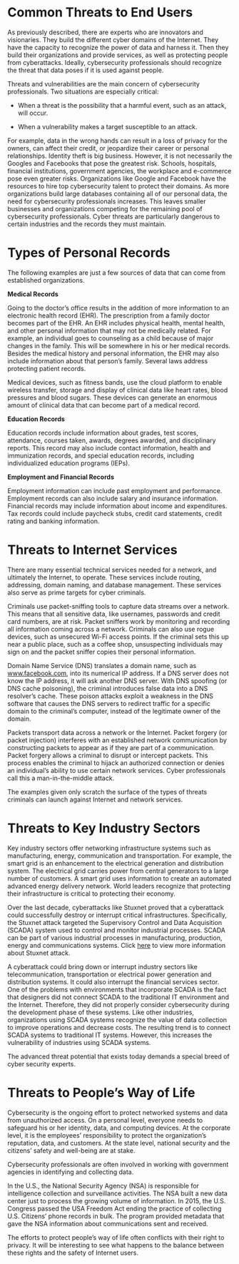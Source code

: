 Common Threats to End Users
===========================

As previously described, there are experts who are innovators and visionaries. They build the different cyber domains of the Internet. They have the capacity to recognize the power of data and harness it. Then they build their organizations and provide services, as well as protecting people from cyberattacks. Ideally, cybersecurity professionals should recognize the threat that data poses if it is used against people.

Threats and vulnerabilities are the main concern of cybersecurity professionals. Two situations are especially critical:

*   When a threat is the possibility that a harmful event, such as an attack, will occur.

*   When a vulnerability makes a target susceptible to an attack.

For example, data in the wrong hands can result in a loss of privacy for the owners, can affect their credit, or jeopardize their career or personal relationships. Identity theft is big business. However, it is not necessarily the Googles and Facebooks that pose the greatest risk. Schools, hospitals, financial institutions, government agencies, the workplace and e-commerce pose even greater risks. Organizations like Google and Facebook have the resources to hire top cybersecurity talent to protect their domains. As more organizations build large databases containing all of our personal data, the need for cybersecurity professionals increases. This leaves smaller businesses and organizations competing for the remaining pool of cybersecurity professionals. Cyber threats are particularly dangerous to certain industries and the records they must maintain.

Types of Personal Records
=========================

The following examples are just a few sources of data that can come from established organizations.

**Medical Records**

Going to the doctor’s office results in the addition of more information to an electronic health record (EHR). The prescription from a family doctor becomes part of the EHR. An EHR includes physical health, mental health, and other personal information that may not be medically related. For example, an individual goes to counseling as a child because of major changes in the family. This will be somewhere in his or her medical records. Besides the medical history and personal information, the EHR may also include information about that person’s family. Several laws address protecting patient records.

Medical devices, such as fitness bands, use the cloud platform to enable wireless transfer, storage and display of clinical data like heart rates, blood pressures and blood sugars. These devices can generate an enormous amount of clinical data that can become part of a medical record.

**Education Records**

Education records include information about grades, test scores, attendance, courses taken, awards, degrees awarded, and disciplinary reports. This record may also include contact information, health and immunization records, and special education records, including individualized education programs (IEPs).

**Employment and Financial Records**

Employment information can include past employment and performance. Employment records can also include salary and insurance information. Financial records may include information about income and expenditures. Tax records could include paycheck stubs, credit card statements, credit rating and banking information.

Threats to Internet Services
============================

There are many essential technical services needed for a network, and ultimately the Internet, to operate. These services include routing, addressing, domain naming, and database management. These services also serve as prime targets for cyber criminals.

Criminals use packet-sniffing tools to capture data streams over a network. This means that all sensitive data, like usernames, passwords and credit card numbers, are at risk. Packet sniffers work by monitoring and recording all information coming across a network. Criminals can also use rogue devices, such as unsecured Wi-Fi access points. If the criminal sets this up near a public place, such as a coffee shop, unsuspecting individuals may sign on and the packet sniffer copies their personal information.

Domain Name Service (DNS) translates a domain name, such as www.facebook.com, into its numerical IP address. If a DNS server does not know the IP address, it will ask another DNS server. With DNS spoofing (or DNS cache poisoning), the criminal introduces false data into a DNS resolver’s cache. These poison attacks exploit a weakness in the DNS software that causes the DNS servers to redirect traffic for a specific domain to the criminal’s computer, instead of the legitimate owner of the domain.

Packets transport data across a network or the Internet. Packet forgery (or packet injection) interferes with an established network communication by constructing packets to appear as if they are part of a communication. Packet forgery allows a criminal to disrupt or intercept packets. This process enables the criminal to hijack an authorized connection or denies an individual’s ability to use certain network services. Cyber professionals call this a man-in-the-middle attack.

The examples given only scratch the surface of the types of threats criminals can launch against Internet and network services.

Threats to Key Industry Sectors
===============================

Key industry sectors offer networking infrastructure systems such as manufacturing, energy, communication and transportation. For example, the smart grid is an enhancement to the electrical generation and distribution system. The electrical grid carries power from central generators to a large number of customers. A smart grid uses information to create an automated advanced energy delivery network. World leaders recognize that protecting their infrastructure is critical to protecting their economy.

Over the last decade, cyberattacks like Stuxnet proved that a cyberattack could successfully destroy or interrupt critical infrastructures. Specifically, the Stuxnet attack targeted the Supervisory Control and Data Acquisition (SCADA) system used to control and monitor industrial processes. SCADA can be part of various industrial processes in manufacturing, production, energy and communications systems. Click [here](https://www.ted.com/talks/ralph_langner_cracking_stuxnet_a_21st_century_cyberweapon?language=en) to view more information about Stuxnet attack.

A cyberattack could bring down or interrupt industry sectors like telecommunication, transportation or electrical power generation and distribution systems. It could also interrupt the financial services sector. One of the problems with environments that incorporate SCADA is the fact that designers did not connect SCADA to the traditional IT environment and the Internet. Therefore, they did not properly consider cybersecurity during the development phase of these systems. Like other industries, organizations using SCADA systems recognize the value of data collection to improve operations and decrease costs. The resulting trend is to connect SCADA systems to traditional IT systems. However, this increases the vulnerability of industries using SCADA systems.

The advanced threat potential that exists today demands a special breed of cyber security experts.

Threats to People’s Way of Life
===============================

Cybersecurity is the ongoing effort to protect networked systems and data from unauthorized access. On a personal level, everyone needs to safeguard his or her identity, data, and computing devices. At the corporate level, it is the employees’ responsibility to protect the organization’s reputation, data, and customers. At the state level, national security and the citizens’ safety and well-being are at stake.

Cybersecurity professionals are often involved in working with government agencies in identifying and collecting data.

In the U.S., the National Security Agency (NSA) is responsible for intelligence collection and surveillance activities. The NSA built a new data center just to process the growing volume of information. In 2015, the U.S. Congress passed the USA Freedom Act ending the practice of collecting U.S. Citizens’ phone records in bulk. The program provided metadata that gave the NSA information about communications sent and received.

The efforts to protect people’s way of life often conflicts with their right to privacy. It will be interesting to see what happens to the balance between these rights and the safety of Internet users.
